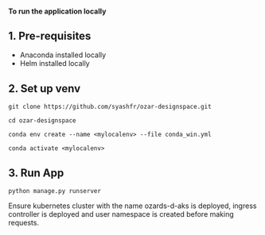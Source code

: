 #### To run the application locally

## 1. Pre-requisites
 - Anaconda installed locally
 - Helm installed locally

## 2. Set up venv
    git clone https://github.com/syashfr/ozar-designspace.git
    
    cd ozar-designspace  

    conda env create --name <mylocalenv> --file conda_win.yml

    conda activate <mylocalenv>

## 3. Run App
    python manage.py runserver 
 

Ensure kubernetes cluster with the name ozards-d-aks is deployed, ingress controller is deployed and user namespace is created before making requests.
